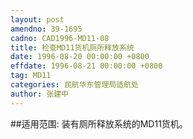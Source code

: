 ```yaml
---
layout: post
amendno: 39-1695
cadno: CAD1996-MD11-08
title: 检查MD11货机厕所释放系统
date: 1996-08-20 00:00:00 +0800
effdate: 1996-08-21 00:00:00 +0800
tag: MD11
categories: 民航华东管理局适航处
author: 张建中
---
```


##适用范围:
装有厕所释放系统的MD11货机。

